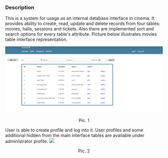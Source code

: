 ### Description
This is a system for usage as an internal database interface in cinema. It provides ability to create, read, update and delete records from four tables: movies, halls,
sessions and tickets. Also there are implemented sort and search options for every table's attribute. Picture below illustrates movies table interface representation.


<img src="illustrations/movies table.png">
<p align="center"> Pic. 1 </p>


  User is able to create profile and log into it. User profiles and some additional hidden from the main interface tables are available under administrator profile.
<img src="illustrarions/admin.png">
<p align="center"> Pic. 2 </p>
